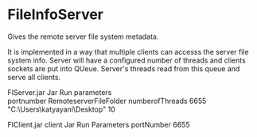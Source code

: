 # FileInfoServer

Gives the remote server file system metadata.

It is implemented in a way that multiple clients can accesss the server file system info. Server will have a configured number of threads and clients sockets are put into QUeue. Server's threads read from this queue and serve all clients.

FIServer.jar Jar Run parameters   
portnumber RemoteserverFileFolder numberofThreads 
6655 "C:\\Users\\katyayani\\Desktop" 10

FIClient.jar
client Jar Run Parameters
portNumber 6655
